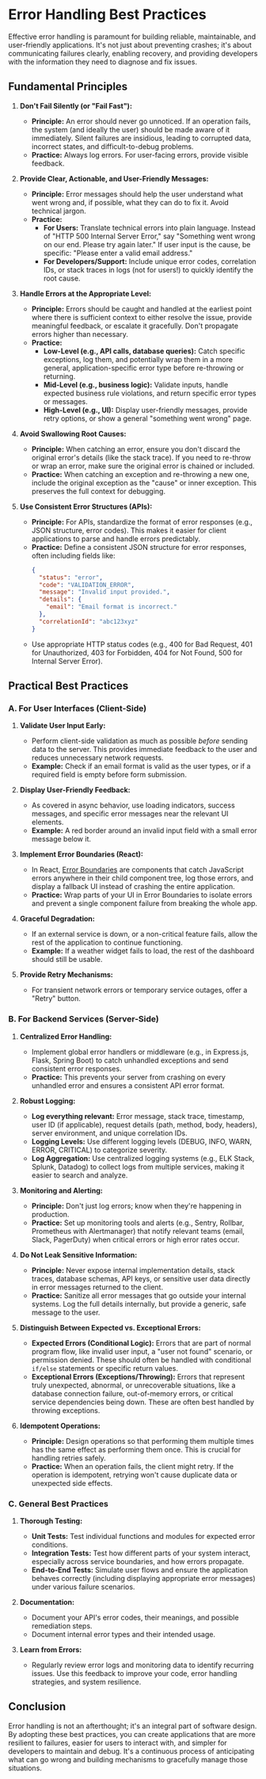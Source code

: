 # Error Handling Best Practices

Effective error handling is paramount for building reliable, maintainable, and user-friendly applications. It's not just about preventing crashes; it's about communicating failures clearly, enabling recovery, and providing developers with the information they need to diagnose and fix issues.

## Fundamental Principles

1.  **Don't Fail Silently (or "Fail Fast"):**
    * **Principle:** An error should never go unnoticed. If an operation fails, the system (and ideally the user) should be made aware of it immediately. Silent failures are insidious, leading to corrupted data, incorrect states, and difficult-to-debug problems.
    * **Practice:** Always log errors. For user-facing errors, provide visible feedback.

2.  **Provide Clear, Actionable, and User-Friendly Messages:**
    * **Principle:** Error messages should help the user understand what went wrong and, if possible, what they can do to fix it. Avoid technical jargon.
    * **Practice:**
        * **For Users:** Translate technical errors into plain language. Instead of "HTTP 500 Internal Server Error," say "Something went wrong on our end. Please try again later." If user input is the cause, be specific: "Please enter a valid email address."
        * **For Developers/Support:** Include unique error codes, correlation IDs, or stack traces in logs (not for users!) to quickly identify the root cause.

3.  **Handle Errors at the Appropriate Level:**
    * **Principle:** Errors should be caught and handled at the earliest point where there is sufficient context to either resolve the issue, provide meaningful feedback, or escalate it gracefully. Don't propagate errors higher than necessary.
    * **Practice:**
        * **Low-Level (e.g., API calls, database queries):** Catch specific exceptions, log them, and potentially wrap them in a more general, application-specific error type before re-throwing or returning.
        * **Mid-Level (e.g., business logic):** Validate inputs, handle expected business rule violations, and return specific error types or messages.
        * **High-Level (e.g., UI):** Display user-friendly messages, provide retry options, or show a general "something went wrong" page.

4.  **Avoid Swallowing Root Causes:**
    * **Principle:** When catching an error, ensure you don't discard the original error's details (like the stack trace). If you need to re-throw or wrap an error, make sure the original error is chained or included.
    * **Practice:** When catching an exception and re-throwing a new one, include the original exception as the "cause" or inner exception. This preserves the full context for debugging.

5.  **Use Consistent Error Structures (APIs):**
    * **Principle:** For APIs, standardize the format of error responses (e.g., JSON structure, error codes). This makes it easier for client applications to parse and handle errors predictably.
    * **Practice:** Define a consistent JSON structure for error responses, often including fields like:
        ```json
        {
          "status": "error",
          "code": "VALIDATION_ERROR",
          "message": "Invalid input provided.",
          "details": {
            "email": "Email format is incorrect."
          },
          "correlationId": "abc123xyz"
        }
        ```
    * Use appropriate HTTP status codes (e.g., 400 for Bad Request, 401 for Unauthorized, 403 for Forbidden, 404 for Not Found, 500 for Internal Server Error).

## Practical Best Practices

### A. For User Interfaces (Client-Side)

1.  **Validate User Input Early:**
    * Perform client-side validation as much as possible *before* sending data to the server. This provides immediate feedback to the user and reduces unnecessary network requests.
    * **Example:** Check if an email format is valid as the user types, or if a required field is empty before form submission.

2.  **Display User-Friendly Feedback:**
    * As covered in async behavior, use loading indicators, success messages, and specific error messages near the relevant UI elements.
    * **Example:** A red border around an invalid input field with a small error message below it.

3.  **Implement Error Boundaries (React):**
    * In React, [Error Boundaries](https://react.dev/reference/react/Component#catching-rendering-errors-with-an-error-boundary) are components that catch JavaScript errors anywhere in their child component tree, log those errors, and display a fallback UI instead of crashing the entire application.
    * **Practice:** Wrap parts of your UI in Error Boundaries to isolate errors and prevent a single component failure from breaking the whole app.

4.  **Graceful Degradation:**
    * If an external service is down, or a non-critical feature fails, allow the rest of the application to continue functioning.
    * **Example:** If a weather widget fails to load, the rest of the dashboard should still be usable.

5.  **Provide Retry Mechanisms:**
    * For transient network errors or temporary service outages, offer a "Retry" button.

### B. For Backend Services (Server-Side)

1.  **Centralized Error Handling:**
    * Implement global error handlers or middleware (e.g., in Express.js, Flask, Spring Boot) to catch unhandled exceptions and send consistent error responses.
    * **Practice:** This prevents your server from crashing on every unhandled error and ensures a consistent API error format.

2.  **Robust Logging:**
    * **Log everything relevant:** Error message, stack trace, timestamp, user ID (if applicable), request details (path, method, body, headers), server environment, and unique correlation IDs.
    * **Logging Levels:** Use different logging levels (DEBUG, INFO, WARN, ERROR, CRITICAL) to categorize severity.
    * **Log Aggregation:** Use centralized logging systems (e.g., ELK Stack, Splunk, Datadog) to collect logs from multiple services, making it easier to search and analyze.

3.  **Monitoring and Alerting:**
    * **Principle:** Don't just log errors; know when they're happening in production.
    * **Practice:** Set up monitoring tools and alerts (e.g., Sentry, Rollbar, Prometheus with Alertmanager) that notify relevant teams (email, Slack, PagerDuty) when critical errors or high error rates occur.

4.  **Do Not Leak Sensitive Information:**
    * **Principle:** Never expose internal implementation details, stack traces, database schemas, API keys, or sensitive user data directly in error messages returned to the client.
    * **Practice:** Sanitize all error messages that go outside your internal systems. Log the full details internally, but provide a generic, safe message to the user.

5.  **Distinguish Between Expected vs. Exceptional Errors:**
    * **Expected Errors (Conditional Logic):** Errors that are part of normal program flow, like invalid user input, a "user not found" scenario, or permission denied. These should often be handled with conditional `if/else` statements or specific return values.
    * **Exceptional Errors (Exceptions/Throwing):** Errors that represent truly unexpected, abnormal, or unrecoverable situations, like a database connection failure, out-of-memory errors, or critical service dependencies being down. These are often best handled by throwing exceptions.

6.  **Idempotent Operations:**
    * **Principle:** Design operations so that performing them multiple times has the same effect as performing them once. This is crucial for handling retries safely.
    * **Practice:** When an operation fails, the client might retry. If the operation is idempotent, retrying won't cause duplicate data or unexpected side effects.

### C. General Best Practices

1.  **Thorough Testing:**
    * **Unit Tests:** Test individual functions and modules for expected error conditions.
    * **Integration Tests:** Test how different parts of your system interact, especially across service boundaries, and how errors propagate.
    * **End-to-End Tests:** Simulate user flows and ensure the application behaves correctly (including displaying appropriate error messages) under various failure scenarios.

2.  **Documentation:**
    * Document your API's error codes, their meanings, and possible remediation steps.
    * Document internal error types and their intended usage.

3.  **Learn from Errors:**
    * Regularly review error logs and monitoring data to identify recurring issues. Use this feedback to improve your code, error handling strategies, and system resilience.

## Conclusion

Error handling is not an afterthought; it's an integral part of software design. By adopting these best practices, you can create applications that are more resilient to failures, easier for users to interact with, and simpler for developers to maintain and debug. It's a continuous process of anticipating what can go wrong and building mechanisms to gracefully manage those situations.
